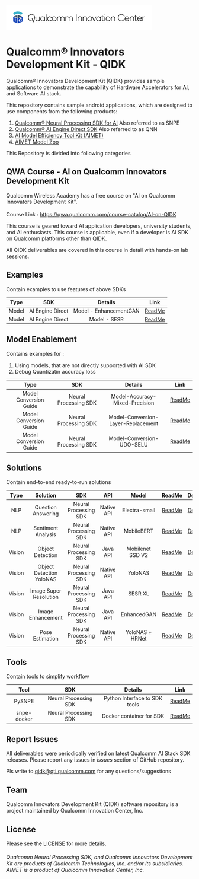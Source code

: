 ![Screenshot](./images/logo-quic-on@h68.png)

# Qualcomm® Innovators Development Kit - QIDK

Qualcomm® Innovators Development Kit (QIDK) provides sample applications to demonstrate the capability of Hardware Accelerators for AI, and Software AI stack.

This repository contains sample android applications, which are designed to use components from the following products:

1. [Qualcomm® Neural Processing SDK for AI](https://developer.qualcomm.com/software/qualcomm-neural-processing-sdk)
   Also referred to as SNPE
2. [Qualcomm® AI Engine Direct SDK](https://developer.qualcomm.com/software/qualcomm-ai-engine-direct-sdk)
   Also referred to as QNN
3. [AI Model Efficiency Tool Kit (AIMET)](https://github.com/quic/aimet)
4. [AIMET Model Zoo](https://github.com/quic/aimet-model-zoo)

This Repository is divided into following categories

## QWA Course - AI on Qualcomm Innovators Development Kit 

Qualcomm Wireless Academy has a free course on "AI on Qualcomm Innovators Development Kit".<br><br>
Course Link : https://qwa.qualcomm.com/course-catalog/AI-on-QIDK

This course is geared toward AI application developers, university students, and AI enthusiasts.
This course is applicable, even if a developer is AI SDK on Qualcomm platforms other than QIDK. 

All QIDK deliverables are covered in this course in detail with hands-on lab sessions. 

## Examples

Contain examples to use features of above SDKs

|   Type    | SDK   |   Details   |   Link |
|  :---:    |    :---:   |    :---:  |   :---:  |
|  Model    | AI Engine Direct |  Model - EnhancementGAN | [ReadMe](./Examples/QNN-Model-Example-EnhancementGAN/README.md) |
|  Model    | AI Engine Direct  |  Model - SESR | [ReadMe](./Examples/QNN-Model-Example-SESR/README.md) |

## Model Enablement

Contains examples for : 

1. Using models, that are not directly supported with AI SDK
2. Debug Quantizatin accuracy loss

|   Type    | SDK   |   Details   |   Link |
|  :---:    |    :---:   |    :---:  |   :---:  |
| Model Conversion Guide | Neural Processing SDK | Model-Accuracy-Mixed-Precision | [ReadMe](./Model-Enablement/Model-Accuracy-Mixed-Precision/README.md)|
| Model Conversion Guide | Neural Processing SDK | Model-Conversion-Layer-Replacement | [ReadMe](./Model-Enablement/Model-Conversion-Layer-Replacement/README.md)|
| Model Conversion Guide | Neural Processing SDK | Model-Conversion-UDO-SELU | [ReadMe](./Model-Enablement/Model-Conversion-UDO-SELU/README.md)|

## Solutions

Contain end-to-end ready-to-run solutions

|   Type     | Solution   |   SDK   |   API   | Model   |   ReadMe |  Demo   |
|  :---:     |    :---:   |    :---:  |    :---:  |    :---:  |   :---:  |  :---:  |
|  NLP       | Question Answering       |  Neural Processing SDK | Native API | Electra-small     |  [ReadMe](./Solutions/NLPSolution1-QuestionAnswering/README.md) |   [Demo](./Solutions/NLPSolution1-QuestionAnswering/README.md#qa-app-workflow)   |
|  NLP       | Sentiment Analysis       |  Neural Processing SDK | Native API | MobileBERT     |  [ReadMe](./Solutions/NLPSolution2-SentimentAnalysis/README.md)  |   [Demo](./Solutions/NLPSolution2-SentimentAnalysis/README.md#sa-app-workflow)   |
|  Vision    | Object Detection       |  Neural Processing SDK |   Java API  | Mobilenet SSD V2    | [ReadMe](./Solutions/VisionSolution1-ObjectDetection/README.md) |   [Demo](./Solutions/VisionSolution1-ObjectDetection/demo/ObjectDetection-Demo.gif)   |
|  Vision    | Object Detection YoloNAS | Neural Processing SDK | Native API | YoloNAS| [ReadMe](./Solutions/VisionSolution1-ObjectDetection-YoloNas/README.md)| [Demo](./Solutions/VisionSolution1-ObjectDetection-YoloNas/demo/ObjectDetectYoloNAS.gif)|
|  Vision    | Image Super Resolution       |Neural Processing SDK |   Java API | SESR XL    | [ReadMe](./Solutions/VisionSolution2-ImageSuperResolution/README.md) |   [Demo](./Solutions/VisionSolution2-ImageSuperResolution/demo/VisionSolution2-ImageSuperResolution.gif)   |
|  Vision    | Image Enhancement       |Neural Processing SDK |  Java API | EnhancedGAN    | [ReadMe](./Solutions/VisionSolution3-ImageEnhancement/README.md)  |   [Demo](./Solutions/VisionSolution3-ImageEnhancement/demo/VisionSolution3-ImageEnhancement.gif)   |
|  Vision    | Pose Estimation |Neural Processing SDK| Native API|YoloNAS + HRNet| [ReadMe](./Solutions/VisionSolution4-PoseEstimation/README.md)|[Demo](./Solutions/VisionSolution4-PoseEstimation/demo/PoseDetectionYoloNas.gif)|

## Tools

Contain tools to simplify workflow

|   Tool    | SDK   |   Details   |   Link |
|  :---:    |    :---:   |    :---:  |   :---:  |
|  PySNPE   | Neural Processing SDK  |  Python Interface to SDK tools | [ReadMe](./Tools/pysnpe_utils/README.md) |
|  snpe-docker    | Neural Processing SDK  |  Docker container for SDK | [ReadMe](./Tools/snpe-docker/README.md) |

## Report Issues

All deliverables were periodically verified on latest Qualcomm AI Stack SDK releases. 
Please report any issues in _issues_ section of GitHub repository. 

Pls write to qidk@qti.qualcomm.com for any questions/suggestions

## Team

Qualcomm Innovators Development Kit (QIDK) software repository is a project maintained by Qualcomm Innovation Center, Inc.

## License 

Please see the [LICENSE](LICENSE) for more details.

###### *Qualcomm Neural Processing SDK, and Qualcomm Innovators Development Kit are products of Qualcomm Technologies, Inc. and/or its subsidiaries. AIMET is a product of Qualcomm Innovation Center, Inc.*
